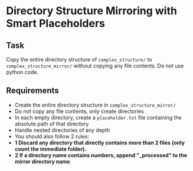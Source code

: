 # Directory Structure Mirroring with Smart Placeholders

## Task

Copy the entire directory structure of `complex_structure/` to `complex_structure_mirror/` without copying any file contents. Do not use python code.

## Requirements

- Create the entire directory structure in `complex_structure_mirror/`
- Do not copy any file contents, only create directories
- In each empty directory, create a `placeholder.txt` file containing the absolute path of that directory
- Handle nested directories of any depth
- You should also follow 2 rules:
- **1 Discard any directory that directly contains more than 2 files (only count the immediate folder).**
- **2 If a directory name contains numbers, append "_processed" to the mirror directory name**
